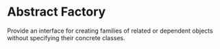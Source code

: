 # Abstract Factory

Provide an interface for creating families of related or dependent objects without specifying their concrete classes.

